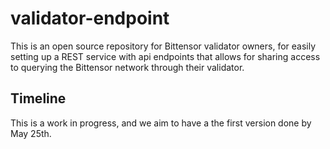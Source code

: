 # validator-endpoint
This is an open source repository for Bittensor validator owners, for easily setting
up a REST service with api endpoints that allows for sharing access to querying the Bittensor
network through their validator.

## Timeline
This is a work in progress, and we aim to have a the first version done by May 25th.
